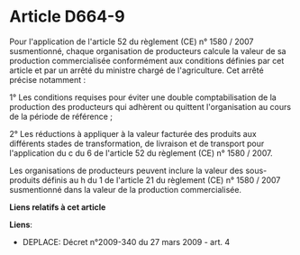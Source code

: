 # Article D664-9

Pour l'application de l'article 52 du règlement (CE) n° 1580 / 2007 susmentionné, chaque organisation de producteurs calcule
la valeur de sa production commercialisée conformément aux conditions définies par cet article et par un arrêté du ministre
chargé de l'agriculture. Cet arrêté précise notamment : 

1° Les conditions requises pour éviter une double comptabilisation de la production des producteurs qui adhèrent ou quittent
l'organisation au cours de la période de référence ; 

2° Les réductions à appliquer à la valeur facturée des produits aux différents stades de transformation, de livraison et de
transport pour l'application du c du 6 de l'article 52 du règlement (CE) n° 1580 / 2007. 

Les organisations de producteurs peuvent inclure la valeur des sous-produits définis au h du 1 de l'article 21 du règlement
(CE) n° 1580 / 2007 susmentionné dans la valeur de la production commercialisée.

**Liens relatifs à cet article**

**Liens**:

  - DEPLACE: Décret n°2009-340 du 27 mars 2009 - art. 4
